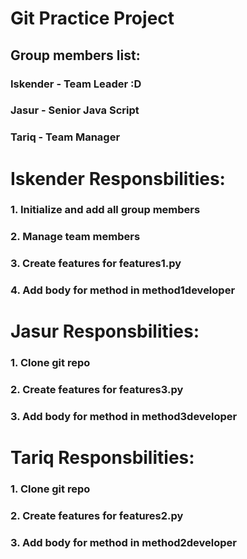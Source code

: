 # Git Practice Project

## Group members list:

### **Iskender** - Team Leader :D
### **Jasur** - Senior Java Script
### **Tariq** - Team Manager 

# Iskender Responsbilities:
### 1. Initialize and add all group members
### 2. Manage team members
### 3. Create features for features1.py
### 4. Add body for method in method1developer

# Jasur Responsbilities:
### 1. Clone git repo
### 2. Create features for features3.py
### 3. Add body for method in method3developer

# Tariq Responsbilities:
### 1. Clone git repo
### 2. Create features for features2.py
### 3. Add body for method in method2developer

